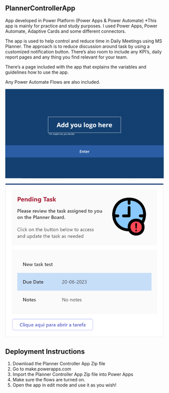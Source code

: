 ## PlannerControllerApp
App developed in Power Platform (Power Apps &amp; Power Automate)
*This app is mainly for practice and study purposes. I used Power Apps, Power Automate, Adaptive Cards and some different connectors.

The app is used to help control and reduce time in Daily Meetings using MS Planner. The approach is to reduce discussion around task by using a customized notification button. There’s also room to include any KPI’s, daily report pages and any thing you find relevant for your team.

There’s a page included with the app that explains the variables and guidelines how to use the app.

Any Power Automate Flows are also included.

[![Watch the video on the app working](appPicture.png)](https://youtu.be/wquS3qaPdnM)

![Adaptive Card Template](adaptive-card-reminder.png)

## Deployment Instructions
1.  Download the Planner Controller App Zip file
2.  Go to make.powerapps.com
3.  Import the Planner Controller App Zip file into Power Apps
4.  Make sure the flows are turned on. 
5.  Open the app in edit mode and use it as you wish!  
